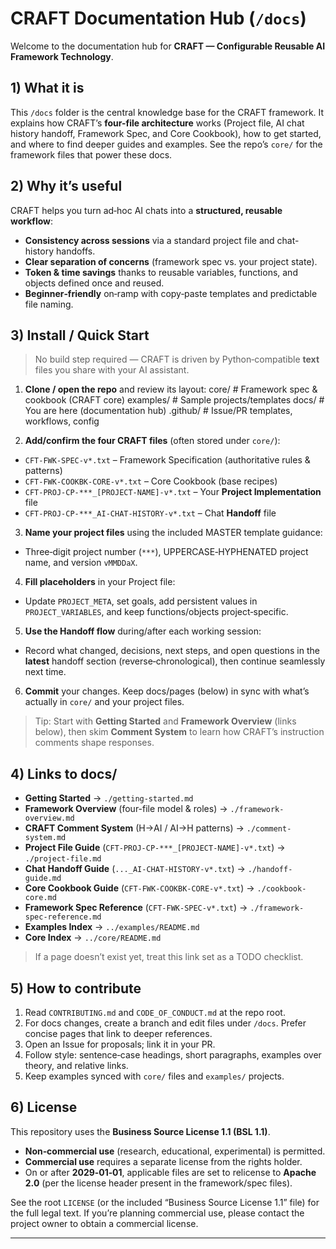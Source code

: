 # CRAFT Documentation Hub (`/docs`)

Welcome to the documentation hub for **CRAFT — Configurable Reusable AI Framework Technology**.

## 1) What it is

This `/docs` folder is the central knowledge base for the CRAFT framework. It explains how CRAFT’s **four-file architecture** works (Project file, AI chat history handoff, Framework Spec, and Core Cookbook), how to get started, and where to find deeper guides and examples. See the repo’s `core/` for the framework files that power these docs.

## 2) Why it’s useful

CRAFT helps you turn ad‑hoc AI chats into a **structured, reusable workflow**:
- **Consistency across sessions** via a standard project file and chat-history handoffs.
- **Clear separation of concerns** (framework spec vs. your project state).
- **Token & time savings** thanks to reusable variables, functions, and objects defined once and reused.
- **Beginner‑friendly** on‑ramp with copy‑paste templates and predictable file naming.

## 3) Install / Quick Start

> No build step required — CRAFT is driven by Python‑compatible **text** files you share with your AI assistant.

1. **Clone / open the repo** and review its layout:
core/ # Framework spec & cookbook (CRAFT core)
examples/ # Sample projects/templates
docs/ # You are here (documentation hub)
.github/ # Issue/PR templates, workflows, config


2. **Add/confirm the four CRAFT files** (often stored under `core/`):
- `CFT-FWK-SPEC-v*.txt` – Framework Specification (authoritative rules & patterns)
- `CFT-FWK-COOKBK-CORE-v*.txt` – Core Cookbook (base recipes)
- `CFT-PROJ-CP-***_[PROJECT-NAME]-v*.txt` – Your **Project Implementation** file
- `CFT-PROJ-CP-***_AI-CHAT-HISTORY-v*.txt` – Chat **Handoff** file
3. **Name your project files** using the included MASTER template guidance:
- Three‑digit project number (`***`), UPPERCASE‑HYPHENATED project name, and version `vMMDDaX`.
4. **Fill placeholders** in your Project file:
- Update `PROJECT_META`, set goals, add persistent values in `PROJECT_VARIABLES`, and keep functions/objects project‑specific.
5. **Use the Handoff flow** during/after each working session:
- Record what changed, decisions, next steps, and open questions in the **latest** handoff section (reverse‑chronological), then continue seamlessly next time.
6. **Commit** your changes. Keep docs/pages (below) in sync with what’s actually in `core/` and your project files.

> Tip: Start with **Getting Started** and **Framework Overview** (links below), then skim **Comment System** to learn how CRAFT’s instruction comments shape responses.

## 4) Links to docs/

- **Getting Started** → `./getting-started.md`  
- **Framework Overview** (four-file model & roles) → `./framework-overview.md`  
- **CRAFT Comment System** (H->AI / AI->H patterns) → `./comment-system.md`  
- **Project File Guide** (`CFT-PROJ-CP-***_[PROJECT-NAME]-v*.txt`) → `./project-file.md`  
- **Chat Handoff Guide** (`..._AI-CHAT-HISTORY-v*.txt`) → `./handoff-guide.md`  
- **Core Cookbook Guide** (`CFT-FWK-COOKBK-CORE-v*.txt`) → `./cookbook-core.md`  
- **Framework Spec Reference** (`CFT-FWK-SPEC-v*.txt`) → `./framework-spec-reference.md`  
- **Examples Index** → `../examples/README.md`  
- **Core Index** → `../core/README.md`

> If a page doesn’t exist yet, treat this link set as a TODO checklist.

## 5) How to contribute

1. Read `CONTRIBUTING.md` and `CODE_OF_CONDUCT.md` at the repo root.  
2. For docs changes, create a branch and edit files under `/docs`. Prefer concise pages that link to deeper references.  
3. Open an Issue for proposals; link it in your PR.  
4. Follow style: sentence‑case headings, short paragraphs, examples over theory, and relative links.  
5. Keep examples synced with `core/` files and `examples/` projects.

## 6) License

This repository uses the **Business Source License 1.1 (BSL 1.1)**.  
- **Non‑commercial use** (research, educational, experimental) is permitted.  
- **Commercial use** requires a separate license from the rights holder.  
- On or after **2029‑01‑01**, applicable files are set to relicense to **Apache 2.0** (per the license header present in the framework/spec files).

See the root `LICENSE` (or the included “Business Source License 1.1” file) for the full legal text. If you’re planning commercial use, please contact the project owner to obtain a commercial license.

---
